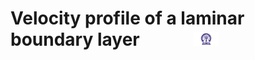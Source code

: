# Velocity profile of a laminar boundary layer &nbsp; &nbsp; &nbsp; &nbsp; &nbsp; &nbsp; <img src="./images/iitkgp.png" width="8%" />

